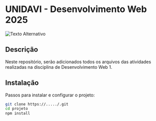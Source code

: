 # UNIDAVI - Desenvolvimento Web 2025

![Texto Alternativo](oi.jng)


## Descrição
Neste repositório, serão adicionados todos os arquivos das atividades realizadas na disciplina de Desenvolvimento Web 1.



## Instalação
Passos para instalar e configurar o projeto:

```Bash
git clone https://...../.git
cd projeto
npm install


